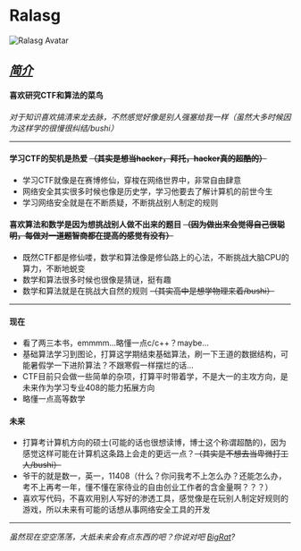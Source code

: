 # Ralasg

<img :src="$withBase('/avatars/Ralasg.png')" alt="Ralasg Avatar">

## *<u>简介</U>*

#### 喜欢研究CTF和算法的菜鸟
*对于知识喜欢搞清来龙去脉，不然感觉好像是别人强塞给我一样（虽然大多时候因为这样学的很慢很纠结/bushi）*
_____
#### 学习CTF的契机是热爱 ~~（其实是想当hacker，拜托，hacker真的超酷的）~~
*  学习CTF就像是在赛博修仙，穿梭在网络世界中，非常自由肆意
*  网络安全其实很多时候也像是历史学，学习他要去了解计算机的前世今生
*  学习网络安全就是在不断质疑，不断挑战别人制定的规则
  
#### 喜欢算法和数学是因为想挑战别人做不出来的题目 ~~（因为做出来会觉得自己很聪明，每做对一道题智商都在提高的感觉有没有）~~
*  既然CTF都是修仙喽，数学和算法像是修仙路上的心法，不断挑战大脑CPU的算力，不断地蜕变
*  数学和算法很多时候也很像是猜谜，挺有趣
*  数学和算法就是在挑战大自然的规则 ~~（其实高中是想学物理来着/bushi）~~
***
#### 现在
*  看了两三本书，emmmm...略懂一点c/c++？maybe...
*  基础算法学习到图论，打算这学期结束基础算法，刷一下王道的数据结构，可能暑假学一下进阶算法？不跟寒假一样摆烂的话...
*  CTF目前只会做一些简单的杂项，打算平时带着学，不是大一的主攻方向，是未来作为学习专业408的能力拓展方向
*  略懂一点高等数学
#### 未来
*  打算考计算机方向的硕士(可能的话也很想读博，博士这个称谓超酷的)，因为感觉这样可能在计算机这条路上会走的更远一点？~~（其实是不想去当卑微打工人/bushi）~~
*  爷干的就是数一，英一，11408（什么？你问我考不上怎么办？还能怎么办，考不上再考一年，懂不懂在家待业的自由创业工作者的含金量啊？？？）
*  喜欢写代码，不喜欢用别人写好的渗透工具，感觉像是在玩别人制定好规则的游戏，所以未来有可能的话想从事网络安全工具的开发
___
*虽然现在空空荡荡，大抵未来会有点东西的吧？你说对吧 [BigRat](https://github.com/Big-bigRat)?*